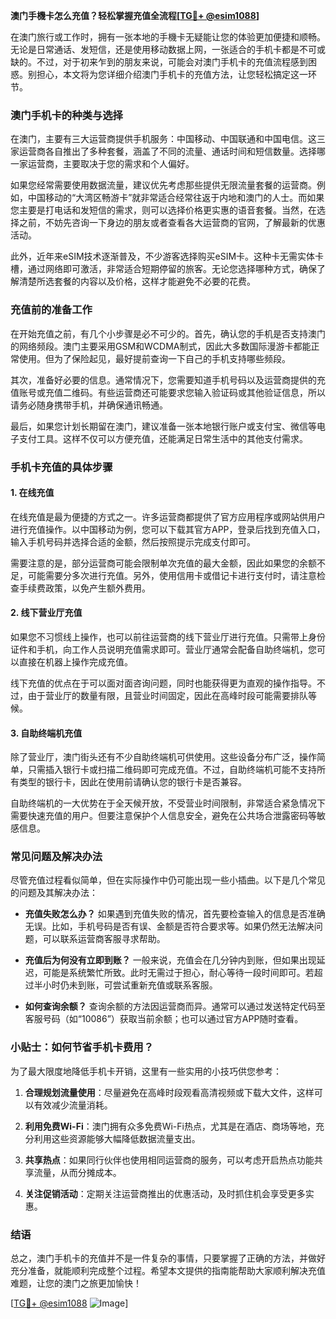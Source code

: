 **澳门手機卡怎么充值？轻松掌握充值全流程[[TG💪+ @esim1088](https://t.me/s/esim1088)]**

在澳门旅行或工作时，拥有一张本地的手機卡无疑能让您的体验更加便捷和顺畅。无论是日常通话、发短信，还是使用移动数据上网，一张适合的手机卡都是不可或缺的。不过，对于初来乍到的朋友来说，可能会对澳门手机卡的充值流程感到困惑。别担心，本文将为您详细介绍澳门手机卡的充值方法，让您轻松搞定这一环节。

### 澳门手机卡的种类与选择

在澳门，主要有三大运营商提供手机服务：中国移动、中国联通和中国电信。这三家运营商各自推出了多种套餐，涵盖了不同的流量、通话时间和短信数量。选择哪一家运营商，主要取决于您的需求和个人偏好。

如果您经常需要使用数据流量，建议优先考虑那些提供无限流量套餐的运营商。例如，中国移动的“大湾区畅游卡”就非常适合经常往返于内地和澳门的人士。而如果您主要是打电话和发短信的需求，则可以选择价格更实惠的语音套餐。当然，在选择之前，不妨先咨询一下身边的朋友或者查看各大运营商的官网，了解最新的优惠活动。

此外，近年来eSIM技术逐渐普及，不少游客选择购买eSIM卡。这种卡无需实体卡槽，通过网络即可激活，非常适合短期停留的旅客。无论您选择哪种方式，确保了解清楚所选套餐的内容以及价格，这样才能避免不必要的花费。

### 充值前的准备工作

在开始充值之前，有几个小步骤是必不可少的。首先，确认您的手机是否支持澳门的网络频段。澳门主要采用GSM和WCDMA制式，因此大多数国际漫游卡都能正常使用。但为了保险起见，最好提前查询一下自己的手机支持哪些频段。

其次，准备好必要的信息。通常情况下，您需要知道手机号码以及运营商提供的充值账号或充值二维码。有些运营商还可能要求您输入验证码或其他验证信息，所以请务必随身携带手机，并确保通讯畅通。

最后，如果您计划长期留在澳门，建议准备一张本地银行账户或支付宝、微信等电子支付工具。这样不仅可以方便充值，还能满足日常生活中的其他支付需求。

### 手机卡充值的具体步骤

#### 1. 在线充值

在线充值是最为便捷的方式之一。许多运营商都提供了官方应用程序或网站供用户进行充值操作。以中国移动为例，您可以下载其官方APP，登录后找到充值入口，输入手机号码并选择合适的金额，然后按照提示完成支付即可。

需要注意的是，部分运营商可能会限制单次充值的最大金额，因此如果您的余额不足，可能需要分多次进行充值。另外，使用信用卡或借记卡进行支付时，请注意检查手续费政策，以免产生额外费用。

#### 2. 线下营业厅充值

如果您不习惯线上操作，也可以前往运营商的线下营业厅进行充值。只需带上身份证件和手机，向工作人员说明充值需求即可。营业厅通常会配备自助终端机，您可以直接在机器上操作完成充值。

线下充值的优点在于可以面对面咨询问题，同时也能获得更为直观的操作指导。不过，由于营业厅的数量有限，且营业时间固定，因此在高峰时段可能需要排队等候。

#### 3. 自助终端机充值

除了营业厅，澳门街头还有不少自助终端机可供使用。这些设备分布广泛，操作简单，只需插入银行卡或扫描二维码即可完成充值。不过，自助终端机可能不支持所有类型的银行卡，因此在使用前请确认您的银行卡是否兼容。

自助终端机的一大优势在于全天候开放，不受营业时间限制，非常适合紧急情况下需要快速充值的用户。但要注意保护个人信息安全，避免在公共场合泄露密码等敏感信息。

### 常见问题及解决办法

尽管充值过程看似简单，但在实际操作中仍可能出现一些小插曲。以下是几个常见的问题及其解决办法：

- **充值失败怎么办？**
  如果遇到充值失败的情况，首先要检查输入的信息是否准确无误。比如，手机号码是否有误、金额是否符合要求等。如果仍然无法解决问题，可以联系运营商客服寻求帮助。

- **充值后为何没有立即到账？**
  一般来说，充值会在几分钟内到账，但如果出现延迟，可能是系统繁忙所致。此时无需过于担心，耐心等待一段时间即可。若超过半小时仍未到账，可尝试重新充值或联系客服。

- **如何查询余额？**
  查询余额的方法因运营商而异。通常可以通过发送特定代码至客服号码（如“10086”）获取当前余额；也可以通过官方APP随时查看。

### 小贴士：如何节省手机卡费用？

为了最大限度地降低手机卡开销，这里有一些实用的小技巧供您参考：

1. **合理规划流量使用**：尽量避免在高峰时段观看高清视频或下载大文件，这样可以有效减少流量消耗。
   
2. **利用免费Wi-Fi**：澳门拥有众多免费Wi-Fi热点，尤其是在酒店、商场等地，充分利用这些资源能够大幅降低数据流量支出。

3. **共享热点**：如果同行伙伴也使用相同运营商的服务，可以考虑开启热点功能共享流量，从而分摊成本。

4. **关注促销活动**：定期关注运营商推出的优惠活动，及时抓住机会享受更多实惠。

### 结语

总之，澳门手机卡的充值并不是一件复杂的事情，只要掌握了正确的方法，并做好充分准备，就能顺利完成整个过程。希望本文提供的指南能帮助大家顺利解决充值难题，让您的澳门之旅更加愉快！

[[TG💪+ @esim1088](https://t.me/s/esim1088) ![Image](https://i.postimg.cc/4NQfJmqS/Snipaste-2025-05-13-00-14-12.png)]